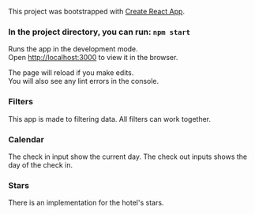 This project was bootstrapped with [Create React App](https://github.com/facebook/create-react-app).


### In the project directory, you can run: `npm start`

Runs the app in the development mode.<br />
Open [http://localhost:3000](http://localhost:3000) to view it in the browser.

The page will reload if you make edits.<br />
You will also see any lint errors in the console.

### Filters

This app is made to filtering data. All filters can work together.

### Calendar

The check in input show the current day. The check out inputs shows the day of the check in.

### Stars

There is an implementation for the hotel's stars.